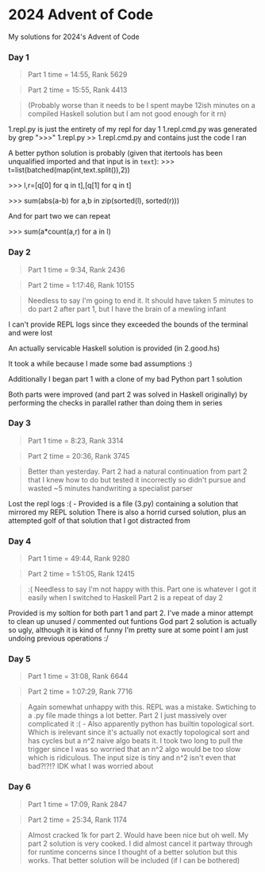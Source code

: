 # 2024 Advent of Code
My solutions for 2024's Advent of Code

### Day 1
> Part 1 time = 14:55, Rank 5629

> Part 2 time = 15:55, Rank 4413

>(Probably worse than it needs to be I spent maybe 12ish minutes on a compiled Haskell solution but I am not good enough for it rn)

1.repl.py is just the entirety of my repl for day 1
1.repl.cmd.py was generated by grep ">>>" 1.repl.py >> 1.repl.cmd.py and contains just the code I ran

A better python solution is probably (given that itertools has been unqualified imported and that input is in `text`):
\>\>\> t=list(batched(map(int,text.split()),2))

\>\>\> l,r=[q[0] for q in t],[q[1] for q in t]

\>\>\> sum(abs(a-b) for a,b in zip(sorted(l), sorted(r)))

And for part two we can repeat

\>\>\> sum(a*count(a,r) for a in l)

### Day 2
> Part 1 time = 9:34, Rank 2436

> Part 2 time = 1:17:46, Rank 10155

> Needless to say I'm going to end it. It should have taken 5 minutes to do part 2 after part 1, but I have the brain of a mewling infant

I can't provide REPL logs since they exceeded the bounds of the terminal and were lost

An actually servicable Haskell solution is provided (in 2.good.hs)

It took a while because I made some bad assumptions :)

Additionally I began part 1 with a clone of my bad Python part 1 solution

Both parts were improved (and part 2 was solved in Haskell originally) by performing the checks in
parallel rather than doing them in series

### Day 3
> Part 1 time = 8:23, Rank 3314

> Part 2 time = 20:36, Rank 3745

> Better than yesterday. Part 2 had a natural continuation from part 2 that I knew how to do
> but tested it incorrectly so didn't pursue and wasted ~5 minutes handwriting a specialist parser

Lost the repl logs :( - Provided is a file (3.py) containing a solution that mirrored my REPL solution
There is also a horrid cursed solution, plus an attempted golf of that solution that  I got distracted from

### Day 4
> Part 1 time = 49:44, Rank 9280

> Part 2 time =  1:51:05, Rank 12415

> :( Needless to say I'm not happy with this. Part one is whatever I got it easily when I switched to Haskell
> Part 2 is a repeat of day 2

Provided is my soltion for both part 1 and part 2. I've made a minor attempt to clean up unused / commented out funtions
God part 2 solution is actually so ugly, although it is kind of funny I'm pretty sure at some point
I am just undoing previous operations :/

### Day 5
> Part 1 time = 31:08, Rank 6644

> Part 2 time = 1:07:29, Rank 7716

> Again somewhat unhappy with this. REPL was a mistake. Swtiching to a .py file made things a lot better.
> Part 2 I just massively over complicated it :( -  Also apparently python has builtin topological sort.
> Which is irelevant since it's actually not exactly topological sort and has cycles but a n^2 naive algo beats it.
> I took two long to pull the trigger since I was so worried that an n^2 algo would be too slow which is ridiculous.
> The input size is tiny and n^2 isn't even that bad?!?!? IDK what I was worried about

### Day 6
> Part 1 time = 17:09, Rank 2847

> Part 2 time = 25:34, Rank 1174

> Almost cracked 1k for part 2. Would have been nice but oh well. My part 2 solution is very cooked.
> I did almost cancel it partway through for runtime concerns since I thought of a better solution but this works.
> That better solution will be included (if I can be bothered)
